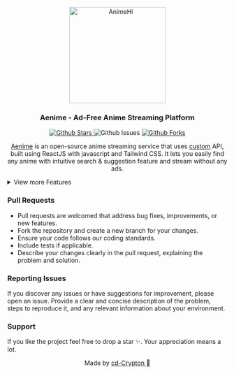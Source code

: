 <p align="center">
  <div align="center">
    <a href="https://aenime.webbase.workers.dev/">
      <img alt="AnimeHi" src="https://raw.githubusercontent.com/cd-Crypton/aenime/refs/heads/main/public/logo.png" width="220"/>
    </a>
  </div>
    <h3 align="center">Aenime - Ad-Free Anime Streaming Platform</h3>
    <p align="center">
  <a href="https://github.com/cd-Crypton/aenime">
      <img src="https://img.shields.io/github/stars/cd-Crypton/aenime" alt="Github Stars">
    </a>
      <img src="https://img.shields.io/github/issues/cd-Crypton/aenime" alt="Github Issues">
     <a href="https://github.com/cd-Crypton/aenime">
      <img src="https://img.shields.io/github/forks/cd-Crypton/aenime" alt="Github Forks" />
    </a>
</p>
</p>
<p align="center">
    <a href="https://aenime.webbase.workers.dev">Aenime</a> is an open-source anime streaming service that uses <a href="https://github.com/itzzzme/anime-api">custom</a> API, built using ReactJS with javascript and Tailwind CSS. It lets you easily find any anime with intuitive search & suggestion feature and stream without any ads.
 </p>

<details>
<summary>View more Features</summary>

### General

- Sub Anime support
- Dub Anime support
- User-friendly interface
- Mobile responsive
- Fast page load
- Character & Voice Actors

### Watch Page

- Related Animes
- Recommended Animes
- Available seasons
- Estimated schedule of upcoming episodes
- **Player**
  - Autoplay
  - Autoskip intro/outro
  - Autonext

</details>

### Pull Requests

- Pull requests are welcomed that address bug fixes, improvements, or new features.
- Fork the repository and create a new branch for your changes.
- Ensure your code follows our coding standards.
- Include tests if applicable.
- Describe your changes clearly in the pull request, explaining the problem and solution.

 ### Reporting Issues

If you discover any issues or have suggestions for improvement, please open an issue. Provide a clear and concise description of the problem, steps to reproduce it, and any relevant information about your environment.

### Support

 If you like the project feel free to drop a star ✨. Your appreciation means a lot.

<p align="center" style="text-decoration: none;">Made by <a href="https://github.com/cd-Crypton" tarGET="_blank">cd-Crypton 
</a>🫰</p>
